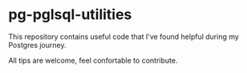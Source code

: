 # pg-pglsql-utilities
This repository contains useful code that I've found helpful during my Postgres journey. 

All tips are welcome, feel confortable to contribute.
